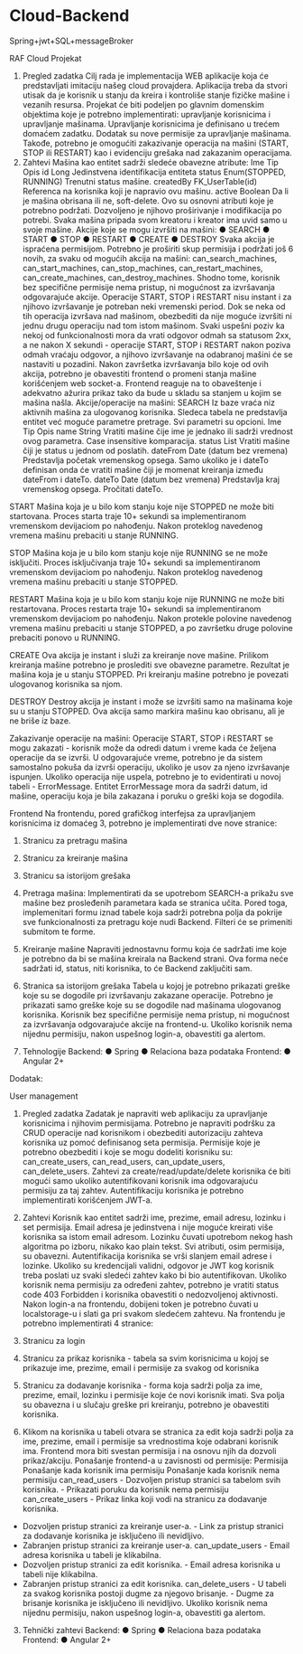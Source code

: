 # Cloud-Backend
Spring+jwt+SQL+messageBroker

RAF Cloud
Projekat

1.	Pregled zadatka
Cilj rada je implementacija WEB aplikacije koja će predstavljati imitaciju našeg cloud provajdera. Aplikacija treba da stvori utisak da je korisnik u stanju da kreira i kontroliše stanje fizičke mašine i vezanih resursa.
Projekat će biti podeljen po glavnim domenskim objektima koje je potrebno implementirati: upravljanje korisnicima i upravljanje mašinama.
Upravljanje korisnicima je definisano u trećem domaćem zadatku. Dodatak su nove permisije za upravljanje mašinama.
Takođe, potrebno je omogućiti zakazivanje operacija na mašini (START, STOP ili RESTART) kao i evidenciju grešaka nad zakazanim operacijama.
2.	Zahtevi
Mašina kao entitet sadrži sledeće obavezne atribute:
Ime	Tip	Opis
id	Long	Jedinstvena identifikacija entiteta
status	Enum(STOPPED, RUNNING)	Trenutni status mašine.
createdBy	FK_UserTable(id)	Referenca na korisnika koji je napravio ovu mašinu.
active	Boolean	Da li je mašina obrisana ili ne, soft-delete.
Ovo su osnovni atributi koje je potrebno podržati. Dozvoljeno je njihovo proširivanje i modifikacija po potrebi. Svaka mašina pripada svom kreatoru i kreator ima uvid samo u svoje mašine.
Akcije koje se mogu izvršiti na mašini:
●	SEARCH
●	START
●	STOP
●	RESTART
●	CREATE
●	DESTROY 
Svaka akcija je ispraćena permisijom. Potrebno je proširiti skup permisija i podržati još 6 novih, za svaku od mogućih akcija na mašini: can_search_machines, can_start_machines, can_stop_machines, can_restart_machines, can_create_machines, can_destroy_machines. Shodno tome, korisnik bez specifične permisije nema pristup, ni mogućnost za izvršavanja odgovarajuće akcije.
Operacije START, STOP i RESTART nisu instant i za njihovo izvršavanje je potreban neki vremenski period. Dok se neka od tih operacija izvršava nad mašinom, obezbediti da nije moguće izvršiti ni jednu drugu operaciju nad tom istom mašinom.
Svaki uspešni poziv ka nekoj od funkcionalnosti mora da vrati odgovor odmah sa statusom 2xx, a ne nakon X sekundi - operacije START, STOP i RESTART nakon poziva odmah vraćaju odgovor, a njihovo izvršavanje na odabranoj mašini će se nastaviti u pozadini. Nakon završetka izvršavanja bilo koje od ovih akcija, potrebno je obavestiti frontend o promeni stanja mašine korišćenjem web socket-a. Frontend reaguje na to obaveštenje i adekvatno ažurira prikaz tako da bude u skladu sa stanjem u kojim se mašina našla. 
Akcije/operacije na mašini:
SEARCH
Iz baze vraća niz aktivnih mašina za ulogovanog korisnika.
Sledeca tabela ne predstavlja entitet već moguće parametre pretrage. Svi parametri su opcioni.
Ime	Tip	Opis
name	String	Vratiti mašine čije ime je jednako ili sadrži vrednost ovog parametra. Case insensitive komparacija.
status	List<String>	Vratiti mašine čiji je status u jednom od poslatih.
dateFrom	Date (datum bez vremena)	Predstavlja početak vremenskog opsega.
Samo ukoliko je i dateTo definisan onda će vratiti mašine čiji je momenat kreiranja između dateFrom i dateTo.
dateTo	Date (datum bez vremena)	Predstavlja kraj vremenskog opsega. Pročitati dateTo.

START
Mašina koja je u bilo kom stanju koje nije STOPPED ne može biti startovana. Proces starta traje 10+ sekundi sa implementiranom vremenskom devijaciom po nahođenju.
Nakon proteklog navedenog vremena mašinu prebaciti u stanje RUNNING.

STOP
Mašina koja je u bilo kom stanju koje nije RUNNING se ne može isključiti. Proces isključivanja traje 10+ sekundi sa implementiranom vremenskom devijaciom po nahođenju.
Nakon proteklog navedenog vremena mašinu prebaciti u stanje STOPPED.

RESTART
Mašina koja je u bilo kom stanju koje nije RUNNING ne može biti restartovana. Proces restarta traje 10+ sekundi sa implementiranom vremenskom devijaciom po nahođenju.
Nakon protekle polovine navedenog vremena mašinu prebaciti u stanje STOPPED, a po završetku druge polovine prebaciti ponovo u RUNNING.

CREATE
Ova akcija je instant i služi za kreiranje nove mašine. Prilikom kreiranja mašine potrebno je proslediti sve obavezne parametre. Rezultat je mašina koja je u stanju STOPPED. 
Pri kreiranju mašine potrebno je povezati ulogovanog korisnika sa njom.

DESTROY
Destroy akcija je instant i može se izvršiti samo na mašinama koje su u stanju STOPPED. Ova akcija samo markira mašinu kao obrisanu, ali je ne briše iz baze.

Zakazivanje operacije na mašini:
Operacije START, STOP i RESTART se mogu zakazati - korisnik može da odredi datum i vreme kada će željena operacije da se izvrši. U odgovarajuće vreme, potrebno je da sistem samostalno pokuša da izvrši operaciju, ukoliko je usov za njeno izvršavanje ispunjen. Ukoliko operacija nije uspela, potrebno je to evidentirati u novoj tabeli - ErrorMessage. Entitet ErrorMessage mora da sadrži datum, id mašine, operaciju koja je bila zakazana i poruku o greški koja se dogodila.

Frontend
Na frontendu, pored grafičkog interfejsa za upravljanjem korisnicima iz domaćeg 3, potrebno je implementirati dve nove stranice: 
1.	Stranicu za pretragu mašina
2.	Stranicu za kreiranje mašina
3.	Stranicu sa istorijom grešaka
1. Pretraga mašina:
Implementirati da se upotrebom SEARCH-a prikažu sve mašine bez prosleđenih parametara kada se stranica učita. Pored toga, implemenitari formu iznad tabele koja sadrži potrebna polja da pokrije sve funkcionalnosti za pretragu koje nudi Backend. Filteri će se primeniti submitom te forme.

2. Kreiranje mašine
Napraviti jednostavnu formu koja će sadržati ime koje je potrebno da bi se mašina kreirala na Backend strani. Ova forma neće sadržati id, status, niti korisnika, to će Backend zaključiti sam.
3. Stranica sa istorijom grešaka
Tabela u kojoj je potrebno prikazati greške koje su se dogodile pri izvršavanju zakazane operacije. Potrebno je prikazati samo greške koje su se dogodile nad mašinama ulogovanog korisnika.
Korisnik bez specifične permisije nema pristup, ni mogućnost za izvršavanja odgovarajuće akcije na frontend-u. 
Ukoliko korisnik nema nijednu permisiju, nakon uspešnog login-a, obavestiti ga alertom. 

3.	Tehnologije
Backend:
●	Spring 
●	Relaciona baza podataka
Frontend:
●	Angular 2+

Dodatak:

User management

1.	Pregled zadatka
Zadatak je napraviti web aplikaciju za upravljanje korisnicima i njihovim permisijama. Potrebno je napraviti podršku za CRUD operacije nad korisnikom i obezbediti autorizaciju zahteva korisnika uz pomoć definisanog seta permisija.
Permisije koje je potrebno obezbediti i koje se mogu dodeliti korisniku su: can_create_users, can_read_users, can_update_users, can_delete_users. Zahtevi za create/read/update/delete korisnika će biti mogući samo ukoliko autentifikovani korisnik ima odgovarajuću permisiju za taj zahtev.
Autentifikaciju korisnika je potrebno implementirati korišćenjem JWT-a.

2.	Zahtevi
Korisnik kao entitet sadrži ime, prezime, email adresu, lozinku i set permisija. Email adresa je jedinstvena i nije moguće kreirati više korisnika sa istom email adresom. Lozinku čuvati upotrebom nekog hash algoritma po izboru, nikako kao plain tekst. Svi atributi, osim permisija, su obavezni.
Autentifikacija korisnika se vrši slanjem email adrese i lozinke. Ukoliko su kredencijali validni, odgovor je JWT kog korisnik treba poslati uz svaki sledeći zahtev kako bi bio autentifikovan.
Ukoliko korisnik nema permisiju za određeni zahtev, potrebno je vratiti status code 403 Forbidden i korisnika obavestiti o nedozvoljenoj aktivnosti.
Nakon login-a na frontendu, dobijeni token je potrebno čuvati u localstorage-u i slati ga pri svakom sledećem zahtevu.
Na frontendu je potrebno implementirati 4 stranice: 
1.	Stranicu za login
2.	Stranicu za prikaz korisnika - tabela sa svim korisnicima u kojoj se prikazuje ime, prezime, email i permisije za svakog od korisnika
3.	Stranicu za dodavanje korisnika - forma koja sadrži polja za ime, prezime, email, lozinku i permisije koje će novi korisnik imati. Sva polja su obavezna i u slučaju greške pri kreiranju, potrebno je obavestiti korisnika.
4.	Klikom na korisnika u tabeli otvara se stranica za edit koja sadrži polja za ime, prezime, email i permisije sa vrednostima koje odabrani korisnik ima.
Frontend mora biti svestan permisija i na osnovu njih da dozvoli prikaz/akciju. 
Ponašanje frontend-a u zavisnosti od permisije:
Permisija	Ponašanje kada korisnik ima permisiju	Ponašanje kada korisnik nema permisiju
can_read_users	- Dozvoljen pristup stranici sa tabelom svih korisnika.	- Prikazati poruku da korisnik nema permisiju
can_create_users	- Prikaz linka koji vodi na stranicu za dodavanje korisnika.
- Dozvoljen pristup stranici za kreiranje user-a.	- Link za pristup stranici za dodavanje korisnika je isključeno ili nevidljivo.
- Zabranjen pristup stranici za kreiranje user-a.
can_update_users	- Email adresa korisnika u tabeli je klikabilna. 
- Dozvoljen pristup stranici za edit korisnika.	- Email adresa korisnika u tabeli nije klikabilna.
- Zabranjen pristup stranici za edit korisnika.
can_delete_users	- U tabeli za svakog korisnika postoji dugme za njegovo brisanje.	- Dugme za brisanje korisnika je isključeno ili nevidljivo.
Ukoliko korisnik nema nijednu permisiju, nakon uspešnog login-a, obavestiti ga alertom. 

3.	Tehnički zahtevi
Backend:
●	Spring
●	Relaciona baza podataka
Frontend:
●	Angular 2+




